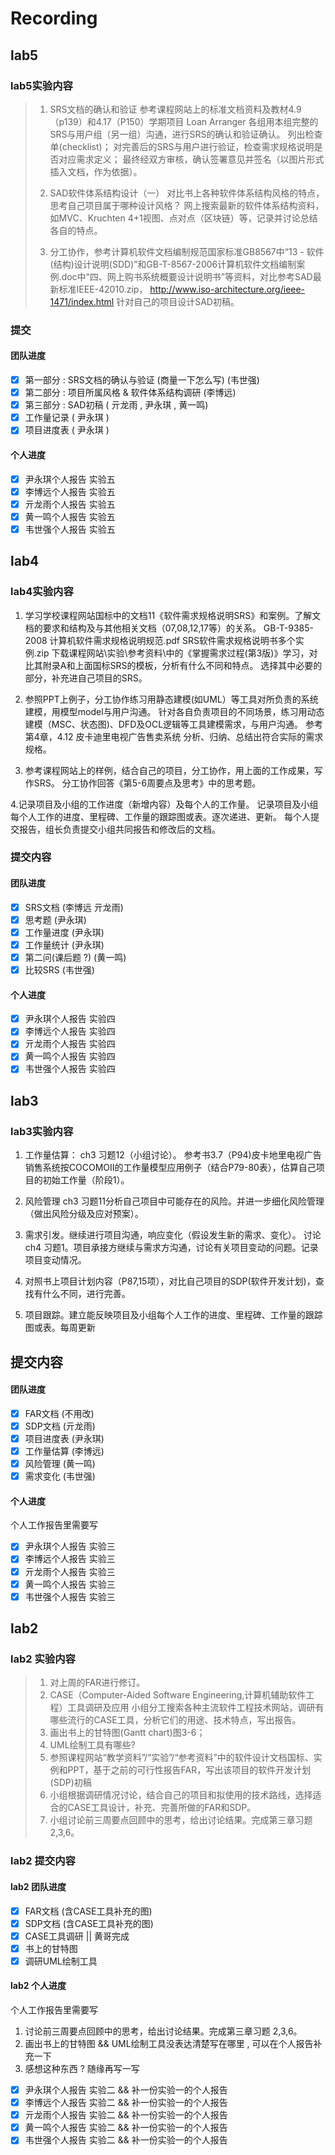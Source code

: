 # Recording

## lab5

### lab5实验内容

>1. SRS文档的确认和验证
>参考课程网站上的标准文档资料及教材4.9（p139）和4.17（P150）学期项目 Loan Arranger
>各组用本组完整的SRS与用户组（另一组）沟通，进行SRS的确认和验证确认。
>列出检查单(checklist)；
>对完善后的SRS与用户进行验证，检查需求规格说明是否对应需求定义；
>最终经双方审核，确认签署意见并签名（以图片形式插入文档，作为依据）。  
>
>2. SAD软件体系结构设计（一）
>     对比书上各种软件体系结构风格的特点，思考自己项目属于哪种设计风格？
>     网上搜索最新的软件体系结构资料，如MVC、Kruchten 4+1视图、点对点（区块链）等，记录并讨论总结各自的特点。
>
>3. 分工协作，参考计算机软件文档编制规范国家标准GB8567中“13 - 软件(结构)设计说明(SDD)”和GB-T-8567-2006计算机软件文档编制案例.doc中“四、网上购书系统概要设计说明书”等资料，对比参考SAD最新标准IEEE-42010.zip，   http://www.iso-architecture.org/ieee-1471/index.html    针对自己的项目设计SAD初稿。

### 提交

#### 团队进度

- [x] 第一部分 : SRS文档的确认与验证 (商量一下怎么写) (韦世强)
- [x] 第二部分 : 项目所属风格 & 软件体系结构调研 (李博远)
- [x] 第三部分 : SAD初稿 ( 亓龙雨 , 尹永琪 , 黄一鸣)
- [x] 工作量记录 ( 尹永琪 )
- [x] 项目进度表 ( 尹永琪 )

#### 个人进度

- [x] 尹永琪个人报告 实验五
- [x] 李博远个人报告 实验五
- [x] 亓龙雨个人报告 实验五
- [x] 黄一鸣个人报告 实验五
- [x] 韦世强个人报告 实验五

## lab4

### lab4实验内容

1. 学习学校课程网站国标中的文档11《软件需求规格说明SRS》和案例。了解文档的要求和结构及与其他相关文档（07,08,12,17等）的关系。
   GB-T-9385-2008 计算机软件需求规格说明规范.pdf
   SRS软件需求规格说明书多个实例.zip
 下载课程网站\实验\参考资料\中的《掌握需求过程(第3版)》学习，对比其附录A和上面国标SRS的模板，分析有什么不同和特点。
    选择其中必要的部分，补充进自己项目的SRS。

2. 参照PPT上例子，分工协作练习用静态建模(如UML）等工具对所负责的系统建模，用模型model与用户沟通。
     针对各自负责项目的不同场景，练习用动态建模（MSC、状态图)、DFD及OCL逻辑等工具建模需求，与用户沟通。
     参考第4章，4.12 皮卡迪里电视广告售卖系统
    分析、归纳、总结出符合实际的需求规格。

3. 参考课程网站上的样例，结合自己的项目，分工协作，用上面的工作成果，写作SRS。
   分工协作回答《第5-6周要点及思考》中的思考题。

4.记录项目及小组的工作进度（新增内容）及每个人的工作量。
  记录项目及小组每个人工作的进度、里程碑、工作量的跟踪图或表。逐次递进、更新。
  每个人提交报告，组长负责提交小组共同报告和修改后的文档。

### 提交内容

#### 团队进度

- [x] SRS文档 (李博远 亓龙雨)
- [x] 思考题 (尹永琪)
- [x] 工作量进度 (尹永琪)
- [x] 工作量统计 (尹永琪)
- [x] 第二问(课后题 ?) (黄一鸣)
- [x] 比较SRS (韦世强)

#### 个人进度

- [x] 尹永琪个人报告 实验四
- [x] 李博远个人报告 实验四
- [x] 亓龙雨个人报告 实验四
- [x] 黄一鸣个人报告 实验四
- [x] 韦世强个人报告 实验四

## lab3

### lab3实验内容

1. 工作量估算：
   ch3 习题12（小组讨论）。
   参考书3.7（P94)皮卡地里电视广告销售系统按COCOMOII的工作量模型应用例子（结合P79-80表），估算自己项目的初始工作量（阶段1）。

2. 风险管理
   ch3 习题11分析自己项目中可能存在的风险。并进一步细化风险管理（做出风险分级及应对预案）。

3. 需求引发。继续进行项目沟通，响应变化（假设发生新的需求、变化）。
    讨论ch4 习题1。项目承接方继续与需求方沟通，讨论有关项目变动的问题。记录项目变动情况。

4. 对照书上项目计划内容（P87,15项），对比自己项目的SDP(软件开发计划)，查找有什么不同，进行完善。

5. 项目跟踪。建立能反映项目及小组每个人工作的进度、里程碑、工作量的跟踪图或表。每周更新

## 提交内容

#### 团队进度

- [x] FAR文档 (不用改)
- [x] SDP文档 (亓龙雨)
- [x] 项目进度表 (尹永琪)
- [x] 工作量估算 (李博远)
- [x] 风险管理 (黄一鸣)
- [x] 需求变化 (韦世强)

#### 个人进度

个人工作报告里需要写
- [x] 尹永琪个人报告 实验三
- [x] 李博远个人报告 实验三
- [x] 亓龙雨个人报告 实验三
- [x] 黄一鸣个人报告 实验三
- [x] 韦世强个人报告 实验三

## lab2

### lab2 实验内容

>1. 对上周的FAR进行修订。
>2. CASE（Computer-Aided Software Engineering,计算机辅助软件工程）工具调研及应用 小组分工搜索各种主流软件工程技术网站，调研有哪些流行的CASE工具，分析它们的用途、技术特点，写出报告。
>3. 画出书上的甘特图(Gantt chart)图3-6；
>4. UML绘制工具有哪些?
>5. 参照课程网站“教学资料”/“实验”/“参考资料”中的软件设计文档国标、实例和PPT，基于之前的可行性报告FAR，写出该项目的软件开发计划(SDP)初稿
>6. 小组根据调研情况讨论，结合自己的项目和拟使用的技术路线，选择适合的CASE工具设计，补充、完善所做的FAR和SDP。
>7. 小组讨论前三周要点回顾中的思考，给出讨论结果。完成第三章习题 2,3,6。

### lab2 提交内容

#### lab2 团队进度

- [x] FAR文档 (含CASE工具补充的图)
- [x] SDP文档 (含CASE工具补充的图)
- [x] CASE工具调研  || 黄哥完成
- [x] 书上的甘特图
- [x] 调研UML绘制工具

#### lab2 个人进度

个人工作报告里需要写

1. 讨论前三周要点回顾中的思考，给出讨论结果。完成第三章习题 2,3,6。
2. 画出书上的甘特图 && UML绘制工具没表达清楚写在哪里 , 可以在个人报告补充一下
3. 感想这种东西 ? 随缘再写一写

- [x] 尹永琪个人报告 实验二 && 补一份实验一的个人报告
- [x] 李博远个人报告 实验二 && 补一份实验一的个人报告
- [x] 亓龙雨个人报告 实验二 && 补一份实验一的个人报告
- [x] 黄一鸣个人报告 实验二 && 补一份实验一的个人报告
- [x] 韦世强个人报告 实验二 && 补一份实验一的个人报告
